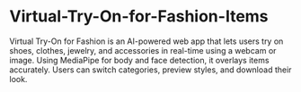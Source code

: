 # Virtual-Try-On-for-Fashion-Items
Virtual Try-On for Fashion is an AI-powered web app that lets users try on shoes, clothes, jewelry, and accessories in real-time using a webcam or image. Using MediaPipe for body and face detection, it overlays items accurately. Users can switch categories, preview styles, and download their look.

